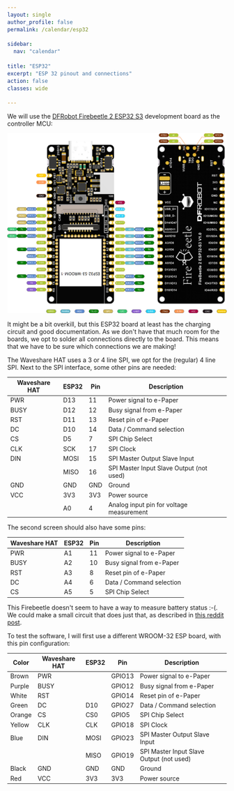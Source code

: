 ```yaml
---
layout: single
author_profile: false
permalink: /calendar/esp32

sidebar:
  nav: "calendar"

title: "ESP32"
excerpt: "ESP 32 pinout and connections"
action: false
classes: wide

---
```

We will use the [DFRobot Firebeetle 2 ESP32 S3](https://wiki.dfrobot.com/_SKU_DFR1145_FireBeetle_2_ESP32_S3_N4_IoT_development_board) development board as the controller MCU:

![](/assets/images/calendar/firebeetle2-s3-pins.png)

It might be a bit overkill, but this ESP32 board at least has the charging circuit and good documentation. As we don't have that much room for the boards, we opt to solder all connections directly to the board. This means that we have to be sure which connections we are making!

The Waveshare HAT uses a 3 or 4 line SPI, we opt for the (regular) 4 line SPI. Next to the SPI interface, some other pins are needed:

|Waveshare HAT|ESP32|Pin|Description|
|-------------|-----|---|-----------|
|PWR |D13  | 11 | Power signal to e-Paper |
|BUSY|D12  | 12 | Busy signal from e-Paper |
|RST |D11  | 13 | Reset pin of e-Paper |
|DC  |D10  | 14 | Data / Command selection |
|CS  |D5   |  7 | SPI Chip Select |
|CLK |SCK  | 17 | SPI Clock |
|DIN |MOSI | 15 | SPI Master Output Slave Input |
|    |MISO | 16 | SPI Master Input Slave Output (not used) |
|GND | GND | GND| Ground |
|VCC | 3V3 | 3V3| Power source |
|    |A0   | 4  | Analog input pin for voltage measurement |

The second screen should also have some pins:

|Waveshare HAT|ESP32|Pin|Description|
|-------------|-----|---|-----------|
|PWR |A1  | 11 | Power signal to e-Paper |
|BUSY|A2  | 10 | Busy signal from e-Paper |
|RST |A3  |  8 | Reset pin of e-Paper |
|DC  |A4  |  6 | Data / Command selection |
|CS  |A5  |  5 | SPI Chip Select |

This Firebeetle doesn't seem to have a way to measure battery status :-(. We could make a small circuit that does just that, as described in [this reddit post](https://www.reddit.com/r/esp32/comments/1arkvg2/read_battery_voltage_on_a_firebeetle_2_esp32s3/).

To test the software, I will first use a different WROOM-32 ESP board, with this pin configuration:

|Color|Waveshare HAT|ESP32|Pin|Description|
|-----|-------------|-----|---|-----------|
|Brown|PWR |     | GPIO13 | Power signal to e-Paper |
|Purple|BUSY|     | GPIO12 | Busy signal from e-Paper |
|White|RST |     | GPIO14 | Reset pin of e-Paper |
|Green|DC  |D10  | GPIO27 | Data / Command selection |
|Orange|CS  |CS0  | GPIO5  | SPI Chip Select |
|Yellow|CLK |CLK  | GPIO18 | SPI Clock |
|Blue|DIN |MOSI | GPIO23 | SPI Master Output Slave Input |
||    |MISO | GPIO19 | SPI Master Input Slave Output (not used) |
|Black|GND | GND | GND| Ground |
|Red|VCC | 3V3 | 3V3| Power source |
